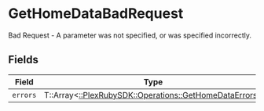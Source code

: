 # GetHomeDataBadRequest

Bad Request - A parameter was not specified, or was specified incorrectly.


## Fields

| Field                                                                                                  | Type                                                                                                   | Required                                                                                               | Description                                                                                            |
| ------------------------------------------------------------------------------------------------------ | ------------------------------------------------------------------------------------------------------ | ------------------------------------------------------------------------------------------------------ | ------------------------------------------------------------------------------------------------------ |
| `errors`                                                                                               | T::Array<[::PlexRubySDK::Operations::GetHomeDataErrors](../../models/operations/gethomedataerrors.md)> | :heavy_minus_sign:                                                                                     | N/A                                                                                                    |